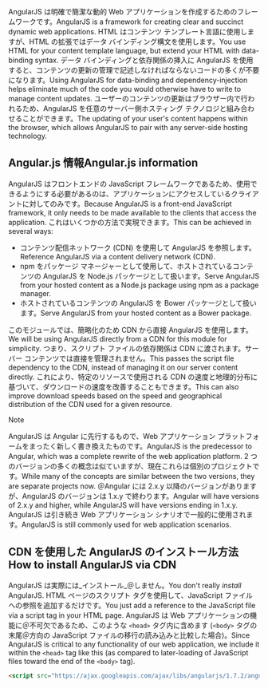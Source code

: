 <span data-ttu-id="d45cb-101">AngularJS は明確で簡潔な動的 Web アプリケーションを作成するためのフレームワークです。</span><span class="sxs-lookup"><span data-stu-id="d45cb-101">AngularJS is a framework for creating clear and succinct dynamic web applications.</span></span> <span data-ttu-id="d45cb-102">HTML はコンテンツ テンプレート言語に使用しますが、HTML の拡張ではデータ バインディング構文を使用します。</span><span class="sxs-lookup"><span data-stu-id="d45cb-102">You use HTML for your content template language, but extend your HTML with data-binding syntax.</span></span> <span data-ttu-id="d45cb-103">データ バインディングと依存関係の挿入に AngularJS を使用すると、コンテンツの更新の管理で記述しなければならないコードの多くが不要になります。</span><span class="sxs-lookup"><span data-stu-id="d45cb-103">Using AngularJS for data-binding and dependency-injection helps eliminate much of the code you would otherwise have to write to manage content updates.</span></span> <span data-ttu-id="d45cb-104">ユーザーのコンテンツの更新はブラウザー内で行われるため、AngularJS を任意のサーバー側ホスティング テクノロジと組み合わせることができます。</span><span class="sxs-lookup"><span data-stu-id="d45cb-104">The updating of your user's content happens within the browser, which allows AngularJS to pair with any server-side hosting technology.</span></span>

## <a name="angularjs-information"></a><span data-ttu-id="d45cb-105">Angular.js 情報</span><span class="sxs-lookup"><span data-stu-id="d45cb-105">Angular.js information</span></span>

<span data-ttu-id="d45cb-106">AngularJS はフロントエンドの JavaScript フレームワークであるため、使用できるようにする必要があるのは、アプリケーションにアクセスしているクライアントに対してのみです。</span><span class="sxs-lookup"><span data-stu-id="d45cb-106">Because AngularJS is a front-end JavaScript framework, it only needs to be made available to the clients that access the application.</span></span> <span data-ttu-id="d45cb-107">これはいくつかの方法で実現できます。</span><span class="sxs-lookup"><span data-stu-id="d45cb-107">This can be achieved in several ways:</span></span>

- <span data-ttu-id="d45cb-108">コンテンツ配信ネットワーク (CDN) を使用して AngularJS を参照します。</span><span class="sxs-lookup"><span data-stu-id="d45cb-108">Reference AngularJS via a content delivery network (CDN).</span></span>
- <span data-ttu-id="d45cb-109">npm をパッケージ マネージャーとして使用して、ホストされているコンテンツの AngularJS を Node.js パッケージとして扱います。</span><span class="sxs-lookup"><span data-stu-id="d45cb-109">Serve AngularJS from your hosted content as a Node.js package using npm as a package manager.</span></span>
- <span data-ttu-id="d45cb-110">ホストされているコンテンツの AngularJS を Bower パッケージとして扱います。</span><span class="sxs-lookup"><span data-stu-id="d45cb-110">Serve AngularJS from your hosted content as a Bower package.</span></span>

<span data-ttu-id="d45cb-111">このモジュールでは、簡略化のため CDN から直接 AngularJS を使用します。</span><span class="sxs-lookup"><span data-stu-id="d45cb-111">We will be using AngularJS directly from a CDN for this module for simplicity.</span></span> <span data-ttu-id="d45cb-112">つまり、スクリプト ファイルの依存関係は CDN に渡されます。サーバー コンテンツでは直接を管理されません。</span><span class="sxs-lookup"><span data-stu-id="d45cb-112">This passes the script file dependency to the CDN, instead of managing it on our server content directly.</span></span> <span data-ttu-id="d45cb-113">これにより、特定のリソースで使用される CDN の速度と地理的分布に基づいて、ダウンロードの速度を改善することもできます。</span><span class="sxs-lookup"><span data-stu-id="d45cb-113">This can also improve download speeds based on the speed and geographical distribution of the CDN used for a given resource.</span></span>

> [!NOTE]
> <span data-ttu-id="d45cb-114">AngularJS は Angular に先行するもので、Web アプリケーション プラットフォームをまったく新しく書き換えたものです。</span><span class="sxs-lookup"><span data-stu-id="d45cb-114">AngularJS is the predecessor to Angular, which was a complete rewrite of the web application platform.</span></span> <span data-ttu-id="d45cb-115">2 つのバージョンの多くの概念は似ていますが、現在これらは個別のプロジェクトです。</span><span class="sxs-lookup"><span data-stu-id="d45cb-115">While many of the concepts are similar between the two versions, they are separate projects now.</span></span> <span data-ttu-id="d45cb-116">＠Angular には 2.x.y 以降のバージョンがありますが、AngularJS のバージョンは 1.x.y で終わります。</span><span class="sxs-lookup"><span data-stu-id="d45cb-116">Angular will have versions of 2.x.y and higher, while AngularJS will have versions ending in 1.x.y.</span></span> <span data-ttu-id="d45cb-117">AngularJS は引き続き Web アプリケーション シナリオで一般的に使用されます。</span><span class="sxs-lookup"><span data-stu-id="d45cb-117">AngularJS is still commonly used for web application scenarios.</span></span>

## <a name="how-to-install-angularjs-via-cdn"></a><span data-ttu-id="d45cb-118">CDN を使用した AngularJS のインストール方法</span><span class="sxs-lookup"><span data-stu-id="d45cb-118">How to install AngularJS via CDN</span></span>

<span data-ttu-id="d45cb-119">AngularJS は実際には_インストール_＠しません。</span><span class="sxs-lookup"><span data-stu-id="d45cb-119">You don't really _install_ AngularJS.</span></span> <span data-ttu-id="d45cb-120">HTML ページのスクリプト タグを使用して、JavaScript ファイルへの参照を追加するだけです。</span><span class="sxs-lookup"><span data-stu-id="d45cb-120">You just add a reference to the JavaScript file via a script tag in your HTML page.</span></span> <span data-ttu-id="d45cb-121">AngularJS は Web アプリケーションの機能に＠不可欠であるため、このような `<head>` タグ内に含めます (`<body>` タグの末尾＠方向の JavaScript ファイルの移行の読み込みと比較した場合)。</span><span class="sxs-lookup"><span data-stu-id="d45cb-121">Since AngularJS is critical to any functionality of our web application, we include it within the `<head>` tag like this (as compared to later-loading of JavaScript files toward the end of the `<body>` tag).</span></span>

```html
<script src="https://ajax.googleapis.com/ajax/libs/angularjs/1.7.2/angular.min.js"></script>
```
